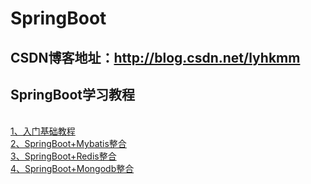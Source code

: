 # SpringBoot
## CSDN博客地址：http://blog.csdn.net/lyhkmm
## SpringBoot学习教程
<br> [1、入门基础教程](http://blog.csdn.net/lyhkmm/article/details/78260983)
<br> [2、SpringBoot+Mybatis整合](http://blog.csdn.net/lyhkmm/article/details/78270538)
<br> [3、SpringBoot+Redis整合](http://blog.csdn.net/lyhkmm/article/details/78501232)
<br> [4、SpringBoot+Mongodb整合](http://blog.csdn.net/lyhkmm/article/details/78753921)
